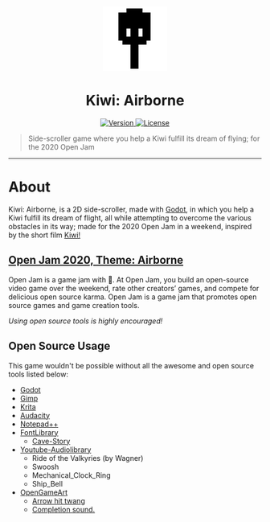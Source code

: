 <p align="center">
	<a>
		<img width="128px" src="./icon.png" alt="" />
		<h1 align="center">
			Kiwi: Airborne
		</h1>
	</a>
</p>


<p align="center">
	<a href="https://github.com/ClarkThyLord/Kiwi-Airborne/releases">
		<img src="https://img.shields.io/badge/Version-1.0.0-green.svg" alt="Version">
	</a>
	<a href="https://github.com/ClarkThyLord/Kiwi-Airborne/blob/master/LICENSE">
		<img src="https://img.shields.io/badge/License-MIT-brightgreen.svg" alt="License">
	</a>
</p>

> Side-scroller game where you help a Kiwi fulfill its dream of flying; for the 2020 Open Jam

---

# About
Kiwi: Airborne, is a 2D side-scroller, made with [Godot](https://github.com/godotengine/godot), in which you help a Kiwi fulfill its dream of flight, all while attempting to overcome the various obstacles in its way; made for the 2020 Open Jam in a weekend, inspired by the short film [Kiwi!](https://www.youtube.com/watch?v=sdUUx5FdySs)

## [Open Jam 2020, Theme: Airborne](https://itch.io/jam/open-jam-2020)
Open Jam is a game jam with 🖤.  At Open Jam, you build an open-source video game over the weekend, rate other creators’ games, and compete for delicious open source karma.   Open Jam is a game jam that promotes open source games and game creation tools. 

*Using open source tools is highly encouraged!*

## Open Source Usage
This game wouldn't be possible without all the awesome and open source tools listed below:
 - [Godot](https://github.com/godotengine/godot)
 - [Gimp](https://gitlab.gnome.org/GNOME/gimp)
 - [Krita](https://invent.kde.org/graphics/krita)
 - [Audacity](https://github.com/audacity/audacity)
 - [Notepad++](https://github.com/notepad-plus-plus/notepad-plus-plus)
 - [FontLibrary](https://fontlibrary.org/en)
   - [Cave-Story](https://fontlibrary.org/en/font/cave-story)
 - [Youtube-Audiolibrary](https://youtube.com/audiolibrary/music)
   - Ride of the Valkyries (by Wagner)
   - Swoosh
   - Mechanical_Clock_Ring
   - Ship_Bell
 - [OpenGameArt](https://opengameart.org/)
   - [Arrow hit twang](https://opengameart.org/content/arrow-hit-twang)
   - [Completion sound.](https://opengameart.org/content/completion-sound)
 
